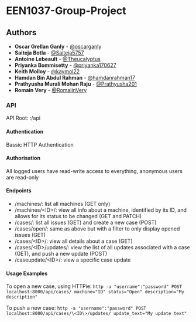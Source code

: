 # EEN1037-Group-Project

## Authors

* **Oscar Grellan Ganly** - [@oscarganly](https://github.com/oscarganly)
* **Saiteja Botla** - [@Saiteja5757](https://github.com/Saiteja5757)
* **Antoine Lebeault** - [@Theucalyptus](https://github.com/Theucalyptus)
* **Priyanka Bommisetty** - [@priyanka170627](https://github.com/priyanka170627)
* **Keith Molloy** - [@kaymol22](https://github.com/kaymol22)
* **Hamdan Bin Abdul Rahman** - [@hamdanrahman17](https://github.com/hamdanrahman17)
* **Prathyusha Murali Mohan Raju** - [@Prathyusha201](https://github.com/Prathyusha201)
* **Romain Very** - [@RomaiinVery](https://github.com/RomaiinVery)


### API
API Root:
<adress>:<port>/api

#### Authentication
Bassic HTTP Authentication

#### Authorisation
All logged users have read-write access to everything, anonymous users are read-only

#### Endpoints
- /machines/: list all machines (GET only)
- /machines/\<ID\>/: view all info about a machine, identified by its ID, and allows for its status to be changed (GET and PATCH)
- /cases/: list all issues (GET) and create a new case (POST)
- /cases/open/: same as above but with a filter to only display opened issues (GET)
- /cases/\<ID\>/: view all details about a case (GET)
- /cases/\<ID\>/updates/: view the list of all updates associated with a case (GET), and push a new update (POST)  
- /caseupdate/\<ID\>/: view a specific case update

#### Usage Examples
To open a new case, using HTTPie:
`http -a "username":"password" POST localhost:8000/api/cases/ machine="ID" status="Open" description="My description"`

To push a new case:
`http -a "username":"password" POST localhost:8000/api/cases/\<ID\>/updates/ update_text="My update text"`